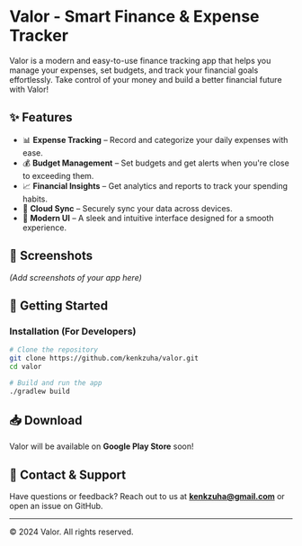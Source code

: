 # Valor - Smart Finance & Expense Tracker

Valor is a modern and easy-to-use finance tracking app that helps you manage your expenses, set budgets, and track your financial goals effortlessly. Take control of your money and build a better financial future with Valor!

## ✨ Features
- 📊 **Expense Tracking** – Record and categorize your daily expenses with ease.
- 💰 **Budget Management** – Set budgets and get alerts when you're close to exceeding them.
- 📈 **Financial Insights** – Get analytics and reports to track your spending habits.
- 🔄 **Cloud Sync** – Securely sync your data across devices.
- 🎨 **Modern UI** – A sleek and intuitive interface designed for a smooth experience.

## 📸 Screenshots
*(Add screenshots of your app here)*

## 🚀 Getting Started
### Installation (For Developers)
```bash
# Clone the repository
git clone https://github.com/kenkzuha/valor.git
cd valor

# Build and run the app
./gradlew build
```

## 📥 Download
Valor will be available on **Google Play Store** soon!

## 📧 Contact & Support
Have questions or feedback? Reach out to us at **[kenkzuha@gmail.com](mailto:kenkzuha@gmail.com)** or open an issue on GitHub.

---
© 2024 Valor. All rights reserved.
